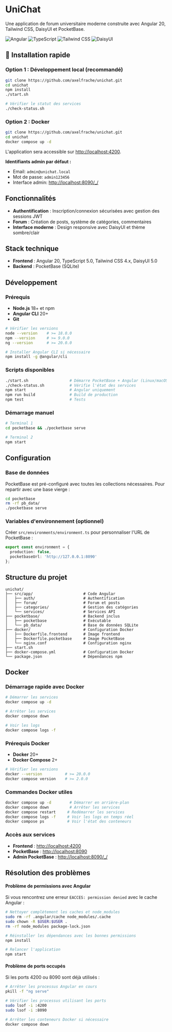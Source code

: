 # UniChat

Une application de forum universitaire moderne construite avec Angular 20, Tailwind CSS, DaisyUI et PocketBase.

![Angular](https://img.shields.io/badge/Angular-20-red?style=flat-square&logo=angular)
![TypeScript](https://img.shields.io/badge/TypeScript-5.0-blue?style=flat-square&logo=typescript)
![Tailwind CSS](https://img.shields.io/badge/Tailwind%20CSS-3.0-cyan?style=flat-square&logo=tailwindcss)
![DaisyUI](https://img.shields.io/badge/DaisyUI-5.0-green?style=flat-square)

## 🚀 Installation rapide

### Option 1 : Développement local (recommandé)
```bash
git clone https://github.com/axelfrache/unichat.git
cd unichat
npm install
./start.sh

# Vérifier le statut des services
./check-status.sh
```

### Option 2 : Docker
```bash
git clone https://github.com/axelfrache/unichat.git
cd unichat
docker compose up -d
```

L'application sera accessible sur [http://localhost:4200](http://localhost:4200).

**Identifiants admin par défaut :**
- Email: `admin@unichat.local`
- Mot de passe: `admin123456`
- Interface admin: [http://localhost:8090/_/](http://localhost:8090/_/)

## Fonctionnalités

- **Authentification** : Inscription/connexion sécurisées avec gestion des sessions JWT
- **Forum** : Création de posts, système de catégories, commentaires
- **Interface moderne** : Design responsive avec DaisyUI et thème sombre/clair

## Stack technique

- **Frontend** : Angular 20, TypeScript 5.0, Tailwind CSS 4.x, DaisyUI 5.0
- **Backend** : PocketBase (SQLite)

## Développement

### Prérequis
- **Node.js** 18+ et npm
- **Angular CLI** 20+
- **Git**

```bash
# Vérifier les versions
node --version    # >= 18.0.0
npm --version     # >= 9.0.0
ng --version      # >= 20.0.0

# Installer Angular CLI si nécessaire
npm install -g @angular/cli
```

### Scripts disponibles
```bash
./start.sh                  # Démarre PocketBase + Angular (Linux/macOS)
./check-status.sh           # Vérifie l'état des services
npm start                   # Angular uniquement
npm run build               # Build de production
npm test                    # Tests
```

### Démarrage manuel
```bash
# Terminal 1
cd pocketbase && ./pocketbase serve

# Terminal 2  
npm start
```

## Configuration

### Base de données
PocketBase est pré-configuré avec toutes les collections nécessaires. Pour repartir avec une base vierge :
```bash
cd pocketbase
rm -rf pb_data/
./pocketbase serve
```

### Variables d'environnement (optionnel)
Créer `src/environments/environment.ts` pour personnaliser l'URL de PocketBase :
```typescript
export const environment = {
  production: false,
  pocketbaseUrl: 'http://127.0.0.1:8090'
};
```

## Structure du projet

```
unichat/
├── src/app/                      # Code Angular
│   ├── auth/                     # Authentification
│   ├── forum/                    # Forum et posts
│   ├── categories/               # Gestion des catégories
│   └── services/                 # Services API
├── pocketbase/                   # Backend inclus
│   ├── pocketbase                # Exécutable
│   └── pb_data/                  # Base de données SQLite
├── docker/                       # Configuration Docker
│   ├── Dockerfile.frontend       # Image frontend
│   ├── Dockerfile.pocketbase     # Image PocketBase
│   └── nginx.conf                # Configuration nginx
├── start.sh
├── docker-compose.yml            # Configuration Docker
└── package.json                  # Dépendances npm
```

## Docker

### Démarrage rapide avec Docker

```bash
# Démarrer les services
docker compose up -d

# Arrêter les services
docker compose down

# Voir les logs
docker compose logs -f
```

### Prérequis Docker
- **Docker** 20+ 
- **Docker Compose** 2+

```bash
# Vérifier les versions
docker --version          # >= 20.0.0
docker compose version    # >= 2.0.0
```

### Commandes Docker utiles
```bash
docker compose up -d        # Démarrer en arrière-plan
docker compose down         # Arrêter les services
docker compose restart     # Redémarrer les services
docker compose logs -f     # Voir les logs en temps réel
docker compose ps          # Voir l'état des conteneurs
```

### Accès aux services
- **Frontend** : [http://localhost:4200](http://localhost:4200)
- **PocketBase** : [http://localhost:8090](http://localhost:8090)
- **Admin PocketBase** : [http://localhost:8090/_/](http://localhost:8090/_/)

## Résolution des problèmes

#### Problème de permissions avec Angular
Si vous rencontrez une erreur `EACCES: permission denied` avec le cache Angular :

```bash
# Nettoyer complètement les caches et node_modules
sudo rm -rf .angular/cache node_modules/.cache
sudo chown -R $USER:$USER .
rm -rf node_modules package-lock.json

# Réinstaller les dépendances avec les bonnes permissions
npm install

# Relancer l'application
npm start
```

#### Problème de ports occupés
Si les ports 4200 ou 8090 sont déjà utilisés :

```bash
# Arrêter les processus Angular en cours
pkill -f "ng serve"

# Vérifier les processus utilisant les ports
sudo lsof -i :4200
sudo lsof -i :8090

# Arrêter les conteneurs Docker si nécessaire
docker compose down
```